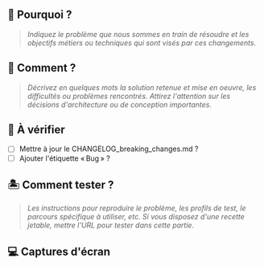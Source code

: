 ## :thinking: Pourquoi ?

> _Indiquez le problème que nous sommes en train de résoudre et les objectifs métiers ou techniques qui sont visés par ces changements._

## :cake: Comment ? <!-- optionnel -->

> _Décrivez en quelques mots la solution retenue et mise en oeuvre, les difficultés ou problèmes rencontrés. Attirez l'attention sur les décisions d'architecture ou de conception importantes._

## :rotating_light: À vérifier

- [ ] Mettre à jour le CHANGELOG_breaking_changes.md ?
- [ ] Ajouter l'étiquette « Bug » ?

## :desert_island: Comment tester ?

> _Les instructions pour reproduire le problème, les profils de test, le parcours spécifique à utiliser, etc. Si vous disposez d'une recette jetable, mettre l'URL pour tester dans cette partie._

## :computer: Captures d'écran <!-- optionnel -->

<!--
# Catégories changelog

 +-------------------------|--------------------------+
| API                      | Interface                |
| Accessibilité            | Notifications            |
| Admin                    | Page d’accueil           |
| Annexes financières      | PASS IAE                 |
| Candidature              | Performances             |
| Connexion                | Pilotage                 |
| Contrôle a posteriori    | Prescripteur             |
| Demandes de prolongation | Profil salarié           |
| Demandeur d’emploi       | Recherche employeur      |
| Employeur                | Recherche fiche de poste |
| Fiche de poste           | Recherche prescripteur   |
| Fiche entreprise         | Stabilité                |
| Fiches salarié           | Statistiques             |
| GEIQ                     | Tableau de bord          |
| Inscription              | Vie privée               |
+--------------------------|--------------------------+
-->
